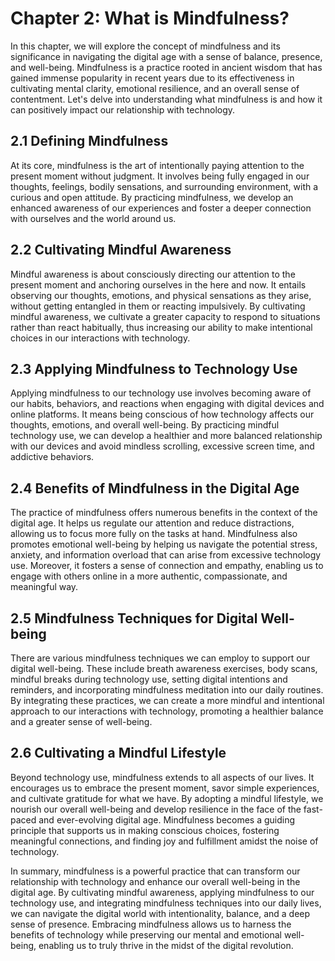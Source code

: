 Chapter 2: What is Mindfulness?
===============================

In this chapter, we will explore the concept of mindfulness and its significance in navigating the digital age with a sense of balance, presence, and well-being. Mindfulness is a practice rooted in ancient wisdom that has gained immense popularity in recent years due to its effectiveness in cultivating mental clarity, emotional resilience, and an overall sense of contentment. Let's delve into understanding what mindfulness is and how it can positively impact our relationship with technology.

2.1 Defining Mindfulness
------------------------

At its core, mindfulness is the art of intentionally paying attention to the present moment without judgment. It involves being fully engaged in our thoughts, feelings, bodily sensations, and surrounding environment, with a curious and open attitude. By practicing mindfulness, we develop an enhanced awareness of our experiences and foster a deeper connection with ourselves and the world around us.

2.2 Cultivating Mindful Awareness
---------------------------------

Mindful awareness is about consciously directing our attention to the present moment and anchoring ourselves in the here and now. It entails observing our thoughts, emotions, and physical sensations as they arise, without getting entangled in them or reacting impulsively. By cultivating mindful awareness, we cultivate a greater capacity to respond to situations rather than react habitually, thus increasing our ability to make intentional choices in our interactions with technology.

2.3 Applying Mindfulness to Technology Use
------------------------------------------

Applying mindfulness to our technology use involves becoming aware of our habits, behaviors, and reactions when engaging with digital devices and online platforms. It means being conscious of how technology affects our thoughts, emotions, and overall well-being. By practicing mindful technology use, we can develop a healthier and more balanced relationship with our devices and avoid mindless scrolling, excessive screen time, and addictive behaviors.

2.4 Benefits of Mindfulness in the Digital Age
----------------------------------------------

The practice of mindfulness offers numerous benefits in the context of the digital age. It helps us regulate our attention and reduce distractions, allowing us to focus more fully on the tasks at hand. Mindfulness also promotes emotional well-being by helping us navigate the potential stress, anxiety, and information overload that can arise from excessive technology use. Moreover, it fosters a sense of connection and empathy, enabling us to engage with others online in a more authentic, compassionate, and meaningful way.

2.5 Mindfulness Techniques for Digital Well-being
-------------------------------------------------

There are various mindfulness techniques we can employ to support our digital well-being. These include breath awareness exercises, body scans, mindful breaks during technology use, setting digital intentions and reminders, and incorporating mindfulness meditation into our daily routines. By integrating these practices, we can create a more mindful and intentional approach to our interactions with technology, promoting a healthier balance and a greater sense of well-being.

2.6 Cultivating a Mindful Lifestyle
-----------------------------------

Beyond technology use, mindfulness extends to all aspects of our lives. It encourages us to embrace the present moment, savor simple experiences, and cultivate gratitude for what we have. By adopting a mindful lifestyle, we nourish our overall well-being and develop resilience in the face of the fast-paced and ever-evolving digital age. Mindfulness becomes a guiding principle that supports us in making conscious choices, fostering meaningful connections, and finding joy and fulfillment amidst the noise of technology.

In summary, mindfulness is a powerful practice that can transform our relationship with technology and enhance our overall well-being in the digital age. By cultivating mindful awareness, applying mindfulness to our technology use, and integrating mindfulness techniques into our daily lives, we can navigate the digital world with intentionality, balance, and a deep sense of presence. Embracing mindfulness allows us to harness the benefits of technology while preserving our mental and emotional well-being, enabling us to truly thrive in the midst of the digital revolution.
